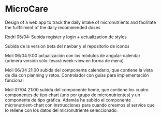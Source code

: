 # MicroCare

Design of a web app to track the daily intake of micronutrients and facilitate the fullfillment of the daily recommended doses

Rodri 05/04: Subida register y login + actualizacion de styles

Subida de la version beta del navbar y el repositorio de iconos




Moli 06/04 9:00 actualización con los módulos de angular-calendar (primera versión sólo llevará week-view en forma de menú)




Moli 06/04 21:00 subida del componente calendario, que contiene la vista de día con planning y retos. Controlador con guías para implementación funcional



Moli 07/04  21:00 subida del componente home, que contiene los cuatro componentes de tipo chart (uno por grupo de micronutrientes) y un componente de tipo gráfica.
Además he subido el componente micronutrient-chart con instrucciones para cuando creemos el service que lo rellene con los datos del micronutriente seleccionado.